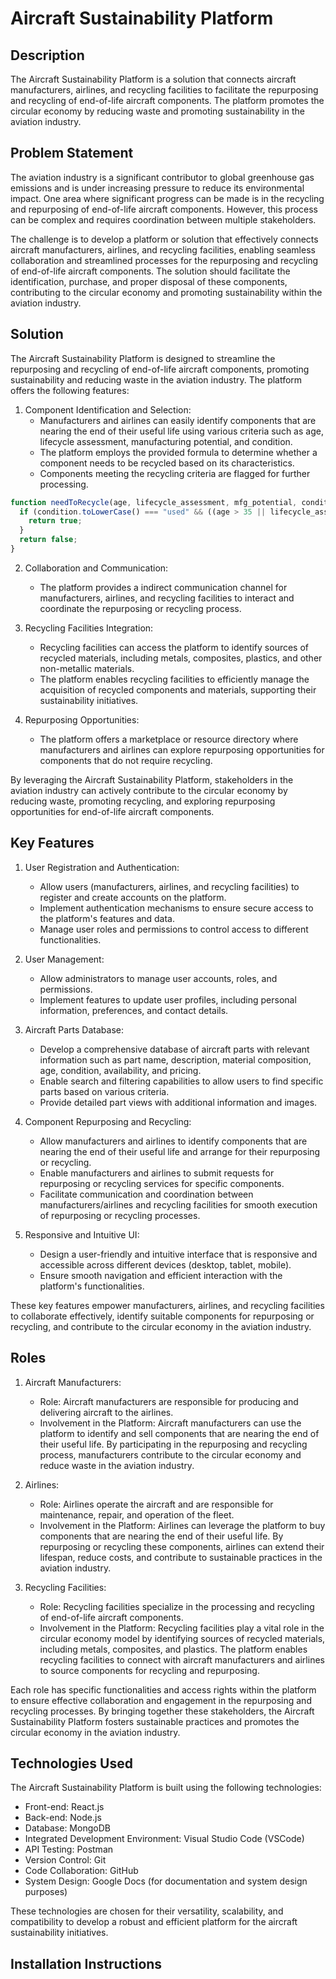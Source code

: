 # Aircraft Sustainability Platform

## Description
The Aircraft Sustainability Platform is a solution that connects aircraft manufacturers, airlines, and recycling facilities to facilitate the repurposing and recycling of end-of-life aircraft components. The platform promotes the circular economy by reducing waste and promoting sustainability in the aviation industry.

## Problem Statement
The aviation industry is a significant contributor to global greenhouse gas emissions and is under increasing pressure to reduce its environmental impact. One area where significant progress can be made is in the recycling and repurposing of end-of-life aircraft components. However, this process can be complex and requires coordination between multiple stakeholders.

The challenge is to develop a platform or solution that effectively connects aircraft manufacturers, airlines, and recycling facilities, enabling seamless collaboration and streamlined processes for the repurposing and recycling of end-of-life aircraft components. The solution should facilitate the identification, purchase, and proper disposal of these components, contributing to the circular economy and promoting sustainability within the aviation industry.

## Solution
The Aircraft Sustainability Platform is designed to streamline the repurposing and recycling of end-of-life aircraft components, promoting sustainability and reducing waste in the aviation industry. The platform offers the following features:

1. Component Identification and Selection:
   - Manufacturers and airlines can easily identify components that are nearing the end of their useful life using various criteria such as age, lifecycle assessment, manufacturing potential, and condition.
   - The platform employs the provided formula to determine whether a component needs to be recycled based on its characteristics.
   - Components meeting the recycling criteria are flagged for further processing.

```javascript
function needToRecycle(age, lifecycle_assessment, mfg_potential, condition) {
  if (condition.toLowerCase() === "used" && ((age > 35 || lifecycle_assessment > 60) && mfg_potential > 0.40)) {
    return true;
  }
  return false;
}
```   

2. Collaboration and Communication:
   - The platform provides a indirect communication channel for manufacturers, airlines, and recycling facilities to interact and coordinate the repurposing or recycling process.

3. Recycling Facilities Integration:
   - Recycling facilities can access the platform to identify sources of recycled materials, including metals, composites, plastics, and other non-metallic materials.
   - The platform enables recycling facilities to efficiently manage the acquisition of recycled components and materials, supporting their sustainability initiatives.

4. Repurposing Opportunities:
   - The platform offers a marketplace or resource directory where manufacturers and airlines can explore repurposing opportunities for components that do not require recycling.

By leveraging the Aircraft Sustainability Platform, stakeholders in the aviation industry can actively contribute to the circular economy by reducing waste, promoting recycling, and exploring repurposing opportunities for end-of-life aircraft components.

## Key Features

1. User Registration and Authentication:
   - Allow users (manufacturers, airlines, and recycling facilities) to register and create accounts on the platform.
   - Implement authentication mechanisms to ensure secure access to the platform's features and data.
   - Manage user roles and permissions to control access to different functionalities.

2. User Management:
   - Allow administrators to manage user accounts, roles, and permissions.
   - Implement features to update user profiles, including personal information, preferences, and contact details.

3. Aircraft Parts Database:
   - Develop a comprehensive database of aircraft parts with relevant information such as part name, description, material composition, age, condition, availability, and pricing.
   - Enable search and filtering capabilities to allow users to find specific parts based on various criteria.
   - Provide detailed part views with additional information and images.

4. Component Repurposing and Recycling:
   - Allow manufacturers and airlines to identify components that are nearing the end of their useful life and arrange for their repurposing or recycling.
   - Enable manufacturers and airlines to submit requests for repurposing or recycling services for specific components.
   - Facilitate communication and coordination between manufacturers/airlines and recycling facilities for smooth execution of repurposing or recycling processes.

5. Responsive and Intuitive UI:
   - Design a user-friendly and intuitive interface that is responsive and accessible across different devices (desktop, tablet, mobile).
   - Ensure smooth navigation and efficient interaction with the platform's functionalities.

These key features empower manufacturers, airlines, and recycling facilities to collaborate effectively, identify suitable components for repurposing or recycling, and contribute to the circular economy in the aviation industry.


## Roles

1. Aircraft Manufacturers:
   - Role: Aircraft manufacturers are responsible for producing and delivering aircraft to the airlines.
   - Involvement in the Platform: Aircraft manufacturers can use the platform to identify and sell components that are nearing the end of their useful life. By participating in the repurposing and recycling process, manufacturers contribute to the circular economy and reduce waste in the aviation industry.

2. Airlines:
   - Role: Airlines operate the aircraft and are responsible for maintenance, repair, and operation of the fleet.
   - Involvement in the Platform: Airlines can leverage the platform to buy components that are nearing the end of their useful life. By repurposing or recycling these components, airlines can extend their lifespan, reduce costs, and contribute to sustainable practices in the aviation industry.

3. Recycling Facilities:
   - Role: Recycling facilities specialize in the processing and recycling of end-of-life aircraft components.
   - Involvement in the Platform: Recycling facilities play a vital role in the circular economy model by identifying sources of recycled materials, including metals, composites, and plastics. The platform enables recycling facilities to connect with aircraft manufacturers and airlines to source components for recycling and repurposing.

Each role has specific functionalities and access rights within the platform to ensure effective collaboration and engagement in the repurposing and recycling processes. By bringing together these stakeholders, the Aircraft Sustainability Platform fosters sustainable practices and promotes the circular economy in the aviation industry.

## Technologies Used

The Aircraft Sustainability Platform is built using the following technologies:

- Front-end: React.js
- Back-end: Node.js
- Database: MongoDB
- Integrated Development Environment: Visual Studio Code (VSCode)
- API Testing: Postman
- Version Control: Git
- Code Collaboration: GitHub
- System Design: Google Docs (for documentation and system design purposes)

These technologies are chosen for their versatility, scalability, and compatibility to develop a robust and efficient platform for the aircraft sustainability initiatives.

## Installation Instructions


